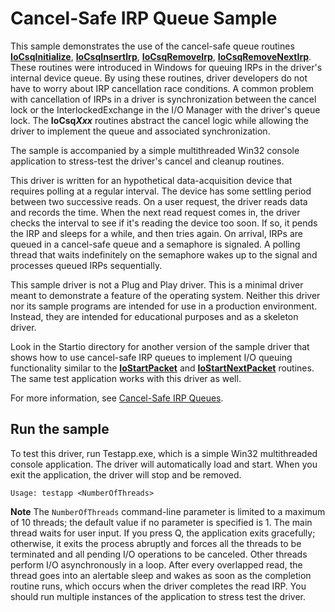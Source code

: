 <!---
    name: Cancel-Safe IRP Queue Sample
    platform: WDM
    language: cpp
    category: General
    description: Demonstrates the use of the cancel-safe queue routines.
    samplefwlink: https://go.microsoft.com/fwlink/p/?LinkId=617705
--->


Cancel-Safe IRP Queue Sample
============================

This sample demonstrates the use of the cancel-safe queue routines [**IoCsqInitialize**](https://msdn.microsoft.com/en-us/library/windows/hardware/ff549054), [**IoCsqInsertIrp**](https://msdn.microsoft.com/en-us/library/windows/hardware/ff549066), [**IoCsqRemoveIrp**](https://msdn.microsoft.com/en-us/library/windows/hardware/ff549070), [**IoCsqRemoveNextIrp**](https://msdn.microsoft.com/en-us/library/windows/hardware/ff549072). These routines were introduced in Windows for queuing IRPs in the driver's internal device queue. By using these routines, driver developers do not have to worry about IRP cancellation race conditions. A common problem with cancellation of IRPs in a driver is synchronization between the cancel lock or the InterlockedExchange in the I/O Manager with the driver's queue lock. The **IoCsq*Xxx*** routines abstract the cancel logic while allowing the driver to implement the queue and associated synchronization.

The sample is accompanied by a simple multithreaded Win32 console application to stress-test the driver's cancel and cleanup routines.

This driver is written for an hypothetical data-acquisition device that requires polling at a regular interval. The device has some settling period between two successive reads. On a user request, the driver reads data and records the time. When the next read request comes in, the driver checks the interval to see if it's reading the device too soon. If so, it pends the IRP and sleeps for a while, and then tries again. On arrival, IRPs are queued in a cancel-safe queue and a semaphore is signaled. A polling thread that waits indefinitely on the semaphore wakes up to the signal and processes queued IRPs sequentially.

This sample driver is not a Plug and Play driver. This is a minimal driver meant to demonstrate a feature of the operating system. Neither this driver nor its sample programs are intended for use in a production environment. Instead, they are intended for educational purposes and as a skeleton driver.

Look in the Startio directory for another version of the sample driver that shows how to use cancel-safe IRP queues to implement I/O queuing functionality similar to the [**IoStartPacket**](https://msdn.microsoft.com/en-us/library/windows/hardware/ff550370) and [**IoStartNextPacket**](https://msdn.microsoft.com/en-us/library/windows/hardware/ff550358) routines. The same test application works with this driver as well.

For more information, see [Cancel-Safe IRP Queues](https://msdn.microsoft.com/en-us/library/windows/hardware/ff540755).


Run the sample
--------------

To test this driver, run Testapp.exe, which is a simple Win32 multithreaded console application. The driver will automatically load and start. When you exit the application, the driver will stop and be removed.

`Usage: testapp <NumberOfThreads>`

**Note** The `NumberOfThreads` command-line parameter is limited to a maximum of 10 threads; the default value if no parameter is specified is 1. The main thread waits for user input. If you press Q, the application exits gracefully; otherwise, it exits the process abruptly and forces all the threads to be terminated and all pending I/O operations to be canceled. Other threads perform I/O asynchronously in a loop. After every overlapped read, the thread goes into an alertable sleep and wakes as soon as the completion routine runs, which occurs when the driver completes the read IRP. You should run multiple instances of the application to stress test the driver.

